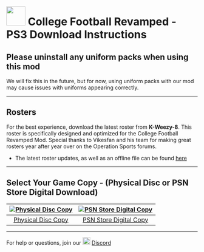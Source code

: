 # <img width="50" src="https://www.freepnglogos.com/uploads/playstation-png-logo/navy-playstation-png-logo-5.png"> College Football Revamped - PS3 Download Instructions

## Please uninstall any uniform packs when using this mod
We will fix this in the future, but for now, using uniform packs with our mod may cause issues with uniforms appearing correctly.

---------
## Rosters
For the best experience, download the latest roster from **K-Weezy-8**. This roster is specifically designed and optimized for the College Football Revamped Mod. Special thanks to Vikesfan and his team for making great rosters year after year over on the Operation Sports forums.

- The latest roster updates, as well as an offline file can be found [here](https://forums.operationsports.com/forums/ncaa-football-rosters/964552-ncaa-football-14-2020-2021-roster-update.html)

---------

## Select Your Game Copy - (Physical Disc or PSN Store Digital Download)
| [![Physical Disc Copy](https://art.gametdb.com/ps3/discM/US/BLUS31159.png)](https://github.com/cfbrevamped/CFBR-Easy-Installer/blob/master/PS3/disc.md)  | [![PSN Store Digital Copy](https://lh3.googleusercontent.com/proxy/wgGdcopYJApj2sHFfhrZxpyas7VoORl3PZm7y7x0H-hWHX2ympVCo_ivh9ZKcUtljoL5eDiGx3ElrSakkqInqx-VDQnMEwTPmWzjbjlmObye4aLo8XJmnXBn)](https://github.com/cfbrevamped/CFBR-Easy-Installer/blob/master/PS3/digital.md)
|:---:|:---:|
| [Physical Disc Copy](https://github.com/cfbrevamped/CFBR-Easy-Installer/blob/master/PS3/disc.md) | [PSN Store Digital Copy](https://github.com/cfbrevamped/CFBR-Easy-Installer/blob/master/PS3/digital.md) |

---------
For help or questions, join our <img width="20" src="https://logo-logos.com/wp-content/uploads/2018/03/Discord_icon.png"> [Discord](https://discord.com/invite/cfbr)
